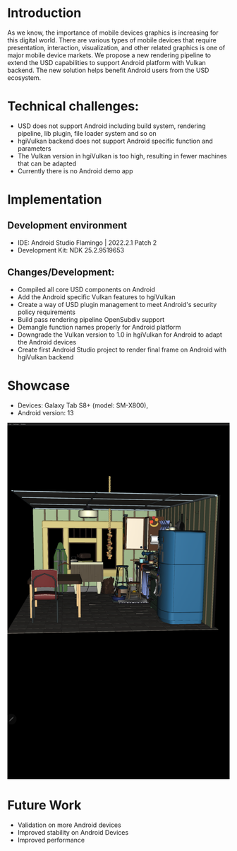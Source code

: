# Introduction

As we know, the importance of mobile devices graphics is increasing for this digital world. There are various types of mobile devices that require presentation, interaction, visualization, and other related graphics  is one of major mobile device markets.
We propose a new rendering pipeline to extend the USD capabilities to support Android platform with Vulkan backend. The new solution helps benefit Android users from the USD ecosystem.

# Technical challenges:

- USD does not support Android including build system, rendering pipeline, lib plugin, file loader system and so on
- hgiVulkan backend does not support Android specific function and parameters
- The Vulkan version in hgiVulkan is too high, resulting in fewer machines that can be adapted
- Currently there is no Android demo app



# Implementation 

## Development environment
- IDE: Android Studio Flamingo | 2022.2.1 Patch 2
- Development Kit: NDK 25.2.9519653


## Changes/Development:
- Compiled all core USD components on Android
- Add the Android specific Vulkan features to hgiVulkan
- Create a way of USD plugin management to meet Android's security policy requirements
- Build pass rendering pipeline OpenSubdiv support
- Demangle function names properly for Android platform
- Downgrade the Vulkan version to 1.0 in hgiVulkan for Android to adapt the Android devices
- Create first Android Studio project to render final frame on Android with hgiVulkan backend


# Showcase
- Devices: Galaxy Tab S8+ (model: SM-X800), 
- Android version: 13

![Screenshot](android-model.png)


# Future Work
- Validation on more Android devices
- Improved stability on Android Devices
- Improved performance